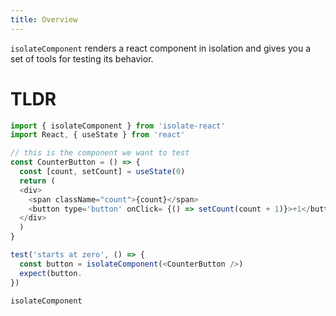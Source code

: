 ```yaml
---
title: Overview
---
```


`isolateComponent` renders a react component in isolation and gives you a set of tools for testing its behavior. 
 
# TLDR
```javascript
import { isolateComponent } from 'isolate-react'
import React, { useState } from 'react'

// this is the component we want to test
const CounterButton = () => {
  const [count, setCount] = useState(0)
  return (
  <div>
    <span className="count">{count}</span>
    <button type='button' onClick= {() => setCount(count + 1)}>+1</button>
  </div>
  )
}

test('starts at zero', () => {
  const button = isolateComponent(<CounterButton />)
  expect(button.
})
```

 `isolateComponent` 

